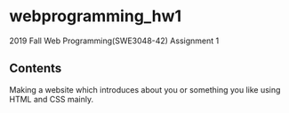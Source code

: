 # webprogramming_hw1
2019 Fall Web Programming(SWE3048-42) Assignment 1

## Contents
Making a website which introduces about you or something you like using HTML and CSS mainly.
